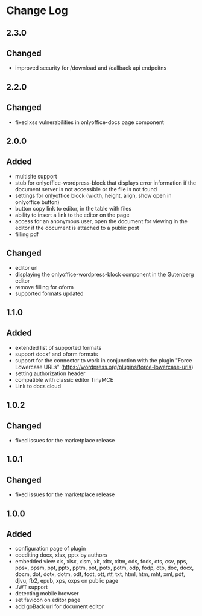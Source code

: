 # Change Log

## 2.3.0
## Changed
- improved security for /download and /callback api endpoitns

## 2.2.0
## Changed
- fixed xss vulnerabilities in onlyoffice-docs page component

## 2.0.0
## Added
- multisite support
- stub for onlyoffice-wordpress-block that displays error information if the document server is not accessible or the file is not found 
- settings for onlyoffice block (width, height, align, show open in onlyoffice button)
- button copy link to editor, in the table with files
- ability to insert a link to the editor on the page
- access for an anonymous user, open the document for viewing in the editor if the document is attached to a public post
- filling pdf

## Changed
- editor url
- displaying the onlyoffice-wordpress-block component in the Gutenberg editor
- remove filling for oform
- supported formats updated

## 1.1.0
## Added
- extended list of supported formats
- support docxf and oform formats
- support for the connector to work in conjunction with the plugin "Force Lowercase URLs" (https://wordpress.org/plugins/force-lowercase-urls)
- setting authorization header
- compatible with classic editor TinyMCE
- Link to docs cloud

## 1.0.2
## Changed
- fixed issues for the marketplace release

## 1.0.1
## Changed
- fixed issues for the marketplace release

## 1.0.0
## Added
- configuration page of plugin
- coediting docx, xlsx, pptx by authors
- embedded view xls, xlsx, xlsm, xlt, xltx, xltm, ods, fods, ots, csv, pps, ppsx, ppsm, ppt, pptx, pptm, pot, potx, potm, odp, fodp, otp, doc, docx, docm, dot, dotx, dotm, odt, fodt, ott, rtf, txt, html, htm, mht, xml, pdf, djvu, fb2, epub, xps, oxps on public page
- JWT support
- detecting mobile browser
- set favicon on editor page
- add goBack url for document editor